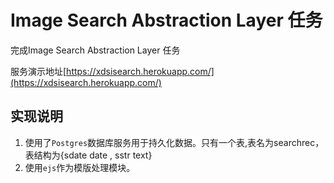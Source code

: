 # Image Search Abstraction Layer 任务 
完成Image Search Abstraction Layer 任务

服务演示地址[https://xdsisearch.herokuapp.com/](https://xdsisearch.herokuapp.com/)

## 实现说明
1. 使用了`Postgres`数据库服务用于持久化数据。只有一个表,表名为searchrec，表结构为{sdate date , sstr text}
2. 使用`ejs`作为模版处理模块。



